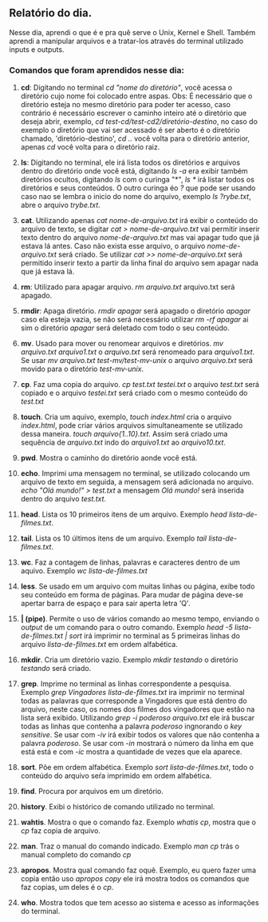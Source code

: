 ## Relatório do dia.

Nesse dia, aprendi o que é e pra quê serve o Unix, Kernel e Shell. Também aprendi a manipular arquivos
e a tratar-los através do terminal utilizado inputs e outputs.

### Comandos que foram aprendidos nesse dia:

1. **cd**: Digitando no terminal _cd "nome do diretório"_, você acessa o diretório cujo nome foi colocado entre aspas. 
Obs: É necessário que o diretório esteja no mesmo diretório para poder ter acesso, caso contrário é necessário escrever o caminho inteiro até o diretório que deseja abrir, exemplo, _cd test-cd/test-cd2/diretório-destino_, no caso do exemplo o diretório que vai ser acessado é ser aberto é o diretório chamado, 'diretório-destino', _cd .._ você volta para o diretório anterior, apenas _cd_ você volta para o diretório raiz.

2. **ls**: Digitando no terminal, ele irá lista todos os diretórios e arquivos dentro do diretório onde você está, digitando _ls -a_ era exibir também diretórios ocultos, digitando _ls_ com o curinga "*", _ls *_ irá listar todos os diretórios e seus conteúdos. O outro curinga éo _?_ que pode ser usando caso nao se lembra o inicio do nome do arquivo, exemplo _ls ?rybe.txt_, abre o arquivo _trybe.txt_.

3. **cat**. Utilizando apenas _cat nome-de-arquivo.txt_ irá exibir o conteúdo do arquivo de texto, se digitar _cat > nome-de-arquivo.txt_ vai permitir inserir texto dentro do arquivo _nome-de-arquivo.txt_ mas vai apagar tudo que já estava lá antes. Caso não exista esse arquivo, o arquivo _nome-de-arquivo.txt_ será criado. Se utilizar _cat >> nome-de-arquivo.txt_ será permitido inserir texto a partir da linha final do arquivo sem apagar nada que já estava lá.

4. **rm**: Utilizado para apagar arquivo. _rm arquivo.txt_ arquivo.txt será apagado.

5. **rmdir**: Apaga diretório. _rmdir apagar_ será apagado o diretório _apagar_ caso ela esteja vazia, se não será necessário utilizar _rm -rf apagar_ ai sim o diretório _apagar_ será deletado com todo o seu conteúdo.  

6. **mv**. Usado para mover ou renomear arquivos e diretórios. _mv arquivo.txt arquivo1.txt_ o _arquivo.txt_ será renomeado para _arquivo1.txt_. Se usar _mv arquivo.txt test-mv/test-mv-unix_ o arquivo _arquivo.txt_ será movido para o diretório _test-mv-unix_.

7. **cp**. Faz uma copia do arquivo. _cp test.txt testei.txt_ o arquivo _test.txt_ será copiado e o arquivo _testei.txt_ será criado com o mesmo conteúdo do _test.txt_

8. **touch**. Cria um aquivo, exemplo, _touch index.html_ cria o arquivo _index.html_, pode criar vários arquivos simultaneamente se utilizado dessa maneira. _touch arquivo{1..10}.txt_. Assim será criado uma sequência de _arquivo.txt_ indo do _arquivo1.txt_ ao _arquivo10.txt_.

9. **pwd**. Mostra o caminho do diretório aonde você está.

10. **echo**. Imprimi uma mensagem no terminal, se utilizado colocando um arquivo de texto em seguida, a mensagem será adicionada no arquivo. _echo "Olá mundo!" > test.txt_ a mensagem _Olá mundo!_ será inserida dentro do arquivo _test.txt_.

11. **head**. Lista os 10 primeiros itens de um arquivo. Exemplo _head lista-de-filmes.txt_.

12. **tail**. Lista os 10 últimos itens de um arquivo. Exemplo _tail lista-de-filmes.txt_.

13. **wc**. Faz a contagem de linhas, palavras e caracteres dentro de um aquivo. Exemplo _wc lista-de-filmes.txt_

14. **less**. Se usado em um arquivo com muitas linhas ou página, exibe todo seu conteúdo em forma de páginas. Para mudar de página deve-se apertar barra de espaço e para sair aperta letra 'Q'.

15. **| (pipe)**. Permite o uso de vários comando ao mesmo tempo, enviando o _output_ de um comando para o outro comando. Exemplo _head -5 lista-de-filmes.txt | sort_ irá imprimir no terminal as 5 primeiras linhas do arquivo _lista-de-filmes.txt_ em ordem alfabética.

16. **mkdir**. Cria um diretório vazio. Exemplo _mkdir testando_ o diretório _testando_ será criado.

17. **grep**. Imprime no terminal as linhas correspondente a pesquisa. Exemplo _grep Vingadores lista-de-filmes.txt_ ira imprimir no terminal todas as palavras que corresponde a Vingadores que está dentro do arquivo, neste caso, os nomes dos filmes dos vingadores que estão na lista será exibido. Utilizando _grep -i poderoso arquivo.txt_ ele irá buscar todas as linhas que contenha a palavra _poderoso_ ingnorando o _key sensitive_. Se usar com _-iv_ irá exibir todos os valores que não contenha a palavra _poderoso_. Se usar com _-in_ mostrará o número da linha em que está está e com _-ic_ mostra a quantidade de vezes que ela aparece.

18. **sort**. Põe em ordem alfabética. Exemplo _sort lista-de-filmes.txt_, todo o conteúdo do arquivo seŕa imprimido em ordem alfabética.

19. **find**. Procura por arquivos em um diretório.

20. **history**. Exibi o histórico de comando utilizado no terminal.

21. **wahtis**. Mostra o que o comando faz. Exemplo _whatis cp_, mostra que o _cp_ faz copia de arquivo.

22. **man**. Traz o manual do comando indicado. Exemplo _man cp_ trás o manual completo do comando _cp_
 
23. **apropos**. Mostra qual comando faz oquê. Exemplo, eu quero fazer uma copia então uso _apropos copy_ ele irá mostra todos os comandos que faz copias, um deles é o _cp_.

24. **who**. Mostra todos que tem acesso ao sistema e acesso as informações do terminal.
